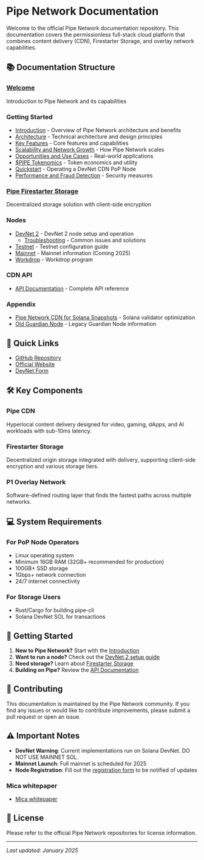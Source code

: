 # Pipe Network Documentation

Welcome to the official Pipe Network documentation repository. This documentation covers the permissionless full-stack cloud platform that combines content delivery (CDN), Firestarter Storage, and overlay network capabilities.

## 📚 Documentation Structure

### [Welcome](docs/index.md)
Introduction to Pipe Network and its capabilities

### Getting Started
- [Introduction](docs/getting-started/introduction.md) - Overview of Pipe Network architecture and benefits
- [Architecture](docs/getting-started/architecture.md) - Technical architecture and design principles
- [Key Features](docs/getting-started/key-features.md) - Core features and capabilities
- [Scalability and Network Growth](docs/getting-started/scalability-and-network-growth.md) - How Pipe Network scales
- [Opportunities and Use Cases](docs/getting-started/opportunities-and-use-cases.md) - Real-world applications
- [$PIPE Tokenomics](docs/Tokenomics.md) - Token economics and utility
- [Quickstart](docs/getting-started/quickstart.md) - Operating a DevNet CDN PoP Node
- [Performance and Fraud Detection](docs/getting-started/performance-and-fraud-detection.md) - Security measures

### [Pipe Firestarter Storage](docs/pipe-firestarter-storage.md)
Decentralized storage solution with client-side encryption

### Nodes
- [DevNet 2](docs/nodes/devnet-2.md) - DevNet 2 node setup and operation
  - [Troubleshooting](docs/nodes/devnet-2/troubleshooting.md) - Common issues and solutions
- [Testnet](docs/nodes/testnet.md) - Testnet configuration guide
- [Mainnet](docs/nodes/mainnet.md) - Mainnet information (Coming 2025)
- [Workdrop](docs/Workdrop.md) - Workdrop program

### CDN API
- [API Documentation](docs/cdn-api/api-documentation.md) - Complete API reference

### Appendix
- [Pipe Network CDN for Solana Snapshots](docs/appendix/solana-snapshots.md) - Solana validator optimization
- [Old Guardian Node](docs/appendix/old-guardian-node.md) - Legacy Guardian Node information

## 🚀 Quick Links

- [GitHub Repository](https://github.com/PipeNetwork/pipe)
- [Official Website](https://pipe.network)
- [DevNet Form](https://docs.google.com/forms/d/e/1FAIpQLScbxN1qlstpbyU55K5I1UPufzfwshcv7uRJG6aLZQDk52ma0w/viewform)

## 🛠️ Key Components

### Pipe CDN
Hyperlocal content delivery designed for video, gaming, dApps, and AI workloads with sub-10ms latency.

### Firestarter Storage
Decentralized origin storage integrated with delivery, supporting client-side encryption and various storage tiers.

### P1 Overlay Network
Software-defined routing layer that finds the fastest paths across multiple networks.

## 💻 System Requirements

### For PoP Node Operators
- Linux operating system
- Minimum 16GB RAM (32GB+ recommended for production)
- 100GB+ SSD storage
- 1Gbps+ network connection
- 24/7 internet connectivity

### For Storage Users
- Rust/Cargo for building pipe-cli
- Solana DevNet SOL for transactions

## 📖 Getting Started

1. **New to Pipe Network?** Start with the [Introduction](docs/getting-started/introduction.md)
2. **Want to run a node?** Check out the [DevNet 2 setup guide](docs/nodes/devnet-2.md)
3. **Need storage?** Learn about [Firestarter Storage](docs/pipe-firestarter-storage.md)
4. **Building on Pipe?** Review the [API Documentation](docs/cdn-api/api-documentation.md)

## 🤝 Contributing

This documentation is maintained by the Pipe Network community. If you find any issues or would like to contribute improvements, please submit a pull request or open an issue.

## ⚠️ Important Notes

- **DevNet Warning**: Current implementations run on Solana DevNet. DO NOT USE MAINNET SOL.
- **Mainnet Launch**: Full mainnet is scheduled for 2025
- **Node Registration**: Fill out the [registration form](https://docs.google.com/forms/d/e/1FAIpQLScbxN1qlstpbyU55K5I1UPufzfwshcv7uRJG6aLZQDk52ma0w/viewform) to be notified of updates

### Mica whitepaper
- [Mica whitepaper](docs/mica.pdf)

## 📝 License

Please refer to the official Pipe Network repositories for license information.

---

*Last updated: January 2025*
